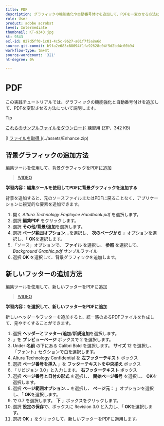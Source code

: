 ```yaml
---
title: PDF
description: グラフィックの機能強化や自動番号付けを追加して、PDFを一変させる方法について説明します
role: User
product: adobe acrobat
level: Intermediate
thumbnail: KT-9343.jpg
kt: 9343
exl-id: 827d5ff0-1c81-4c5c-9627-a01f7f5a8e6d
source-git-commit: b9fa2e683c88094f1fa92628c04f5d2bd4c00b94
workflow-type: tm+mt
source-wordcount: '321'
ht-degree: 0%

---
```


# PDF

この実践チュートリアルでは、グラフィックの機能強化と自動番号付けを追加して、PDFを変形させる方法について説明します。

>[!TIP]
>
>[これらのサンプルファイルをダウンロード](../assets/Enhance.zip) 練習用 (ZIP、342 KB)

[! [ ファイルを取得 ](../assets/Getfiles.svg)](../assets/Enhance.zip)

## 背景グラフィックの追加方法

編集ツールを使用して、背景グラフィックをPDFに追加

>[!VIDEO](https://video.tv.adobe.com/v/338746?hidetitle=true)

**学習内容：編集ツールを使用してPDFに背景グラフィックを追加する**

背景を追加すると、元のソースファイルまたはPDFに戻ることなく、アプリケーションに視覚的な要素を追加できます。

1. 開く *Altura Technology Employee Handbook.pdf* を選択します。
1. 選択 **編集PDF** をクリックします。
1. 選択 **その他/背景/追加**&#x200B;を選択します。
1. 選択 **ページ範囲オプション…**&#x200B;を選択し、 **次のページから** 」オプションを選択し、「 **OK**&#x200B;を選択します。
1. 「ソース」オプションで、 **ファイル** を選択し、 **参照** を選択して、 *Background Graphic.pdf* サンプルファイル
1. 選択 **OK** を選択して、背景グラフィックを追加します。

## 新しいフッターの追加方法

編集ツールを使用して、新しいフッターをPDFに追加

>[!VIDEO](https://video.tv.adobe.com/v/338745?hidetitle=true)

**学習内容：を選択して、新しいフッターをPDFに追加**

新しいヘッダーやフッターを追加すると、統一感のあるPDFファイルを作成して、見やすくすることができます。

1. 選択 **ヘッダーとフッター/追加/新規追加**&#x200B;を選択します。
1. 」を **プレビューページ** ボックスで 2 を選択します。
1. Under **名前** の下にある Calibri Bold を選択します。 **サイズ** 12 を選択し、「フォント」セクションで白を選択します。
1. Altura Technology Confidential を **左フッターテキスト** ボックス
1. 選択 **ページ番号を挿入** 」を **フッターテキストを中央揃え** ボックス
1. 「リビジョン 3.0」と入力します。 **右フッターテキスト** ボックス
1. 選択 **ページ番号と日付の形式** を選択し、 **開始ページ番号** を選択し、 **OK**&#x200B;を選択します。
1. 選択 **ページ範囲オプション…** を選択し、 **ページ元：** 」オプションを選択し、「 **OK**&#x200B;を選択します。
1. で 0.7 を選択します。 **下** 」ボックスをクリックします。
1. 選択 **設定の保存**&#x200B;で、ボックスに Revision 3.0 と入力し、「 **OK**&#x200B;を選択します。
1. 選択 **OK** 」をクリックして、新しいフッターをPDFに適用します。
